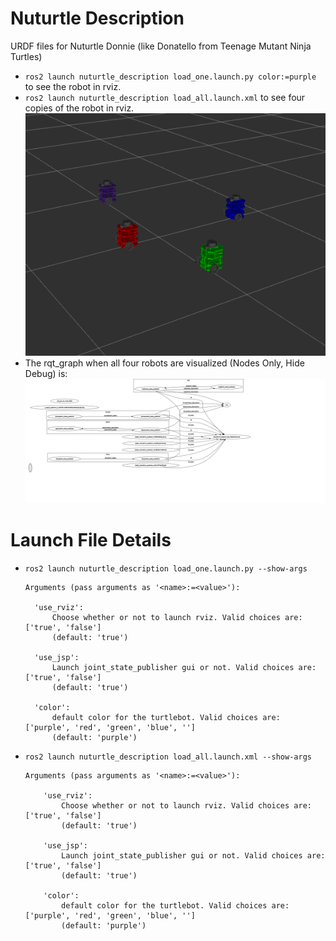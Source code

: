 # Nuturtle Description
URDF files for Nuturtle Donnie (like Donatello from Teenage Mutant Ninja Turtles)
* `ros2 launch nuturtle_description load_one.launch.py color:=purple` to see the robot in rviz.
* `ros2 launch nuturtle_description load_all.launch.xml` to see four copies of the robot in rviz.
![](images/rviz.png)
* The rqt_graph when all four robots are visualized (Nodes Only, Hide Debug) is:
![](images/rqt_graph.svg)
# Launch File Details
* `ros2 launch nuturtle_description load_one.launch.py --show-args`
  ```
  Arguments (pass arguments as '<name>:=<value>'):

    'use_rviz':
        Choose whether or not to launch rviz. Valid choices are: ['true', 'false']
        (default: 'true')

    'use_jsp':
        Launch joint_state_publisher gui or not. Valid choices are: ['true', 'false']
        (default: 'true')

    'color':
        default color for the turtlebot. Valid choices are: ['purple', 'red', 'green', 'blue', '']
        (default: 'purple')
    ```
* `ros2 launch nuturtle_description load_all.launch.xml --show-args`
    ```
    Arguments (pass arguments as '<name>:=<value>'):

        'use_rviz':
            Choose whether or not to launch rviz. Valid choices are: ['true', 'false']
            (default: 'true')

        'use_jsp':
            Launch joint_state_publisher gui or not. Valid choices are: ['true', 'false']
            (default: 'true')

        'color':
            default color for the turtlebot. Valid choices are: ['purple', 'red', 'green', 'blue', '']
            (default: 'purple')
    ```